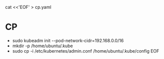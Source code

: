 cat <<'EOF' > cp.yaml
  # CP
  - sudo kubeadm init --pod-network-cidr=192.168.0.0/16
  - mkdir -p /home/ubuntu/.kube
  - sudo cp -i /etc/kubernetes/admin.conf /home/ubuntu/.kube/config
EOF